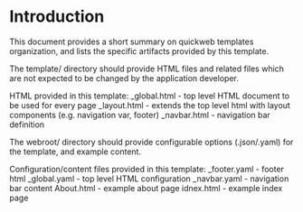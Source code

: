 # Introduction
This document provides a short summary on quickweb templates organization, and lists the specific artifacts provided by this template.

The template/ directory should provide HTML files and related files which are not expected to be changed by the application developer.

HTML provided in this template:
    _global.html - top level HTML document to be used for every page
    _layout.html - extends the top level html with layout components (e.g. navigation var, footer)
    _navbar.html - navigation bar definition


The webroot/ directory should provide configurable options (.json/.yaml) for the template, and example content.

Configuration/content files provided in this template:
    _footer.yaml - footer html
    _global.yaml - top level HTML configuration
    _navbar.yaml - navigation bar content
    About.html - example about page
    idnex.html - example index page
